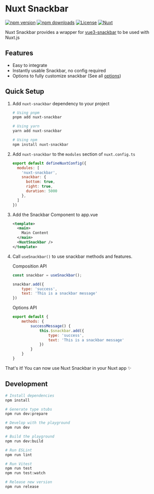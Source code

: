 # Nuxt Snackbar

[![npm version][npm-version-src]][npm-version-href]
[![npm downloads][npm-downloads-src]][npm-downloads-href]
[![License][license-src]][license-href]
[![Nuxt][nuxt-src]][nuxt-href]

Nuxt Snackbar provides a wrapper for [vue3-snackbar](https://github.com/craigrileyuk/vue3-snackbar) to be used with Nuxt.js

<!-- - [📖 &nbsp;Documentation](https://example.com) -->

## Features
- Easy to integrate
- Instantly usable Snackbar, no config required
- Options to fully customize snackbar (See all [options](https://github.com/craigrileyuk/vue3-snackbar#props))

## Quick Setup

1. Add `nuxt-snackbar` dependency to your project

    ```bash
    # Using pnpm
    pnpm add nuxt-snackbar

    # Using yarn
    yarn add nuxt-snackbar

    # Using npm
    npm install nuxt-snackbar
    ```

2. Add `nuxt-snackbar` to the `modules` section of `nuxt.config.ts`

    ```js
    export default defineNuxtConfig({
      modules: [
        'nuxt-snackbar',
        snackbar: {
          bottom: true,
          right: true,
          duration: 5000
        },
      ]
    })
    ```

3. Add the Snackbar Component to app.vue

    ```xml
    <template>
      <main>
        Main Content
      </main>
      <NuxtSnackbar />
    </template>
    ```

4. Call `useSnackbar()` to use snackbar methods and features.

    Composition API
    ```js
    const snackbar = useSnackbar();

    snackbar.add({
        type: 'success',
        text: 'This is a snackbar message'
    })
    ```

    Options API
    ```js
    export default {
        methods: {
            successMessage() {
                this.$snackbar.add({
                    type: 'success',
                    text: 'This is a snackbar message'
                })
            }
        }
    }
    ```

That's it! You can now use Nuxt Snackbar in your Nuxt app ✨

## Development

```bash
# Install dependencies
npm install

# Generate type stubs
npm run dev:prepare

# Develop with the playground
npm run dev

# Build the playground
npm run dev:build

# Run ESLint
npm run lint

# Run Vitest
npm run test
npm run test:watch

# Release new version
npm run release
```

<!-- Badges -->

[npm-version-src]: https://img.shields.io/npm/v/nuxt-snackbar/latest.svg?style=flat&colorA=18181B&colorB=28CF8D
[npm-version-href]: https://npmjs.com/package/nuxt-snackbar
[npm-downloads-src]: https://img.shields.io/npm/dm/nuxt-snackbar.svg?style=flat&colorA=18181B&colorB=28CF8D
[npm-downloads-href]: https://npmjs.com/package/nuxt-snackbar
[license-src]: https://img.shields.io/npm/l/nuxt-snackbar.svg?style=flat&colorA=18181B&colorB=28CF8D
[license-href]: https://npmjs.com/package/nuxt-snackbar
[nuxt-src]: https://img.shields.io/badge/Nuxt-18181B?logo=nuxt.js
[nuxt-href]: https://nuxt.com
